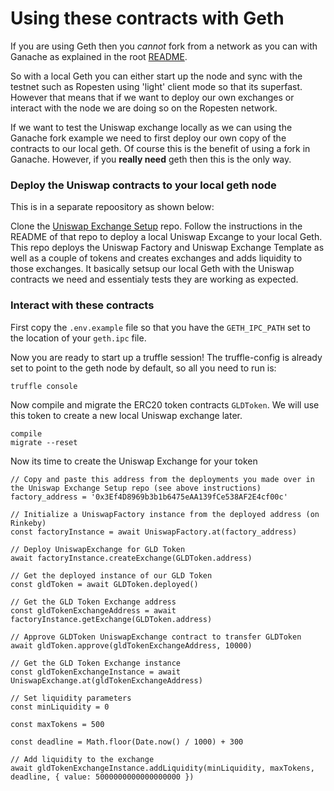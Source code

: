 # Using these contracts with Geth

If you are using Geth then you *cannot* fork from a network as you can with Ganache as explained in the root [README](../README.md).

So with a local Geth you can either start up the node and sync with the testnet such as Ropesten using 'light' client mode so that its superfast. However that means that if we want to deploy our own exchanges or interact with the node we are doing so on the Ropesten network.

If we want to test the Uniswap exchange locally as we can using the Ganache fork example we need to first deploy our own copy of the contracts to our local geth. Of course this is the benefit of using a fork in Ganache. However, if you **really need** geth then this is the only way.

### Deploy the Uniswap contracts to your local geth node

This is in a separate repoository as shown below:

Clone the [Uniswap Exchange Setup](https://github.com/devbootstrap/uniswap-exchange-setup) repo. Follow the instructions in the README of that repo to deploy a local Uniswap Excange to your local Geth. This repo deploys the Uniswap Factory and Uniswap Exchange Template as well as a couple of tokens and creates exchanges and adds liquidity to those exchanges. It basically setsup our local Geth with the Uniswap contracts we need and essentialy tests they are working as expected.

### Interact with these contracts

First copy the `.env.example` file so that you have the `GETH_IPC_PATH` set to the location of your `geth.ipc` file.

Now you are ready to start up a truffle session! The truffle-config is already set to point to the geth node by default, so all you need to run is:

```
truffle console
```

Now compile and migrate the ERC20 token contracts `GLDToken`. We will use this token to create a new local Uniswap exchange later.

```
compile
migrate --reset
```

Now its time to create the Uniswap Exchange for your token

```
// Copy and paste this address from the deployments you made over in the Uniswap Exchange Setup repo (see above instructions)
factory_address = '0x3Ef4D8969b3b1b6475eAA139fCe538AF2E4cf00c'

// Initialize a UniswapFactory instance from the deployed address (on Rinkeby)
const factoryInstance = await UniswapFactory.at(factory_address)

// Deploy UniswapExchange for GLD Token
await factoryInstance.createExchange(GLDToken.address)

// Get the deployed instance of our GLD Token
const gldToken = await GLDToken.deployed()

// Get the GLD Token Exchange address
const gldTokenExchangeAddress = await factoryInstance.getExchange(GLDToken.address)

// Approve GLDToken UniswapExchange contract to transfer GLDToken
await gldToken.approve(gldTokenExchangeAddress, 10000)

// Get the GLD Token Exchange instance
const gldTokenExchangeInstance = await UniswapExchange.at(gldTokenExchangeAddress)

// Set liquidity parameters
const minLiquidity = 0

const maxTokens = 500

const deadline = Math.floor(Date.now() / 1000) + 300

// Add liquidity to the exchange
await gldTokenExchangeInstance.addLiquidity(minLiquidity, maxTokens, deadline, { value: 5000000000000000000 })
```